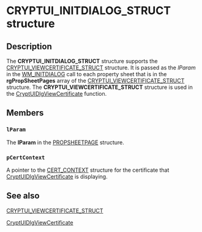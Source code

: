# CRYPTUI_INITDIALOG_STRUCT structure

## Description

The **CRYPTUI_INITDIALOG_STRUCT** structure supports the [CRYPTUI_VIEWCERTIFICATE_STRUCT](https://learn.microsoft.com/windows/win32/api/cryptuiapi/ns-cryptuiapi-cryptui_viewcertificate_structa) structure. It is passed as the *lParam* in the [WM_INITDIALOG](https://learn.microsoft.com/windows/desktop/dlgbox/wm-initdialog) call to each
property sheet that is in the **rgPropSheetPages** array of the [CRYPTUI_VIEWCERTIFICATE_STRUCT](https://learn.microsoft.com/windows/win32/api/cryptuiapi/ns-cryptuiapi-cryptui_viewcertificate_structa) structure. The **CRYPTUI_VIEWCERTIFICATE_STRUCT** structure is used in the [CryptUIDlgViewCertificate](https://learn.microsoft.com/windows/desktop/api/cryptuiapi/nf-cryptuiapi-cryptuidlgviewcertificatea) function.

## Members

### `lParam`

The **lParam** in the [PROPSHEETPAGE](https://learn.microsoft.com/windows/desktop/api/prsht/ns-prsht-propsheetpagea_v2) structure.

### `pCertContext`

A pointer to the [CERT_CONTEXT](https://learn.microsoft.com/windows/desktop/api/wincrypt/ns-wincrypt-cert_context) structure for the certificate that [CryptUIDlgViewCertificate](https://learn.microsoft.com/windows/desktop/api/cryptuiapi/nf-cryptuiapi-cryptuidlgviewcertificatea) is displaying.

## See also

[CRYPTUI_VIEWCERTIFICATE_STRUCT](https://learn.microsoft.com/windows/win32/api/cryptuiapi/ns-cryptuiapi-cryptui_viewcertificate_structa)

[CryptUIDlgViewCertificate](https://learn.microsoft.com/windows/desktop/api/cryptuiapi/nf-cryptuiapi-cryptuidlgviewcertificatea)